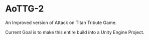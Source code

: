 # AoTTG-2
 
An Improved version of Attack on Titan Tribute Game.

Current Goal is to make this entire build into a Unity Engine Project.
